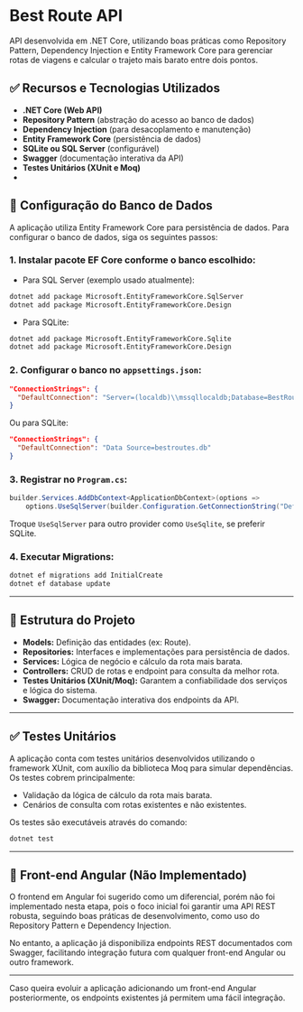 ﻿# Best Route API

API desenvolvida em .NET Core, utilizando boas práticas como Repository Pattern, Dependency Injection e Entity Framework Core para gerenciar rotas de viagens e calcular o trajeto mais barato entre dois pontos.

## ✅ Recursos e Tecnologias Utilizados

- **.NET Core (Web API)**
- **Repository Pattern** (abstração do acesso ao banco de dados)
- **Dependency Injection** (para desacoplamento e manutenção)
- **Entity Framework Core** (persistência de dados)
- **SQLite ou SQL Server** (configurável)
- **Swagger** (documentação interativa da API)
- **Testes Unitários (XUnit e Moq)**
- 
## 📌 Configuração do Banco de Dados

A aplicação utiliza Entity Framework Core para persistência de dados. Para configurar o banco de dados, siga os seguintes passos:

### 1. Instalar pacote EF Core conforme o banco escolhido:

- Para SQL Server (exemplo usado atualmente):
```bash
dotnet add package Microsoft.EntityFrameworkCore.SqlServer
dotnet add package Microsoft.EntityFrameworkCore.Design
```


- Para SQLite:
```bash
dotnet add package Microsoft.EntityFrameworkCore.Sqlite
dotnet add package Microsoft.EntityFrameworkCore.Design
```

### 2. Configurar o banco no `appsettings.json`:

```json
"ConnectionStrings": {
  "DefaultConnection": "Server=(localdb)\\mssqllocaldb;Database=BestRouteDb;Trusted_Connection=True;"
}
```

Ou para SQLite:

```json
"ConnectionStrings": {
  "DefaultConnection": "Data Source=bestroutes.db"
}
```

### 3. Registrar no `Program.cs`:

```csharp
builder.Services.AddDbContext<ApplicationDbContext>(options =>
    options.UseSqlServer(builder.Configuration.GetConnectionString("DefaultConnection")));
```

Troque `UseSqlServer` para outro provider como `UseSqlite`, se preferir SQLite.

### 4. Executar Migrations:
```bash
dotnet ef migrations add InitialCreate
dotnet ef database update
```

---


## 📌 Estrutura do Projeto

- **Models:** Definição das entidades (ex: Route).
- **Repositories:** Interfaces e implementações para persistência de dados.
- **Services:** Lógica de negócio e cálculo da rota mais barata.
- **Controllers:** CRUD de rotas e endpoint para consulta da melhor rota.
- **Testes Unitários (XUnit/Moq):** Garantem a confiabilidade dos serviços e lógica do sistema.
- **Swagger:** Documentação interativa dos endpoints da API.

---

## ✅ Testes Unitários

A aplicação conta com testes unitários desenvolvidos utilizando o framework XUnit, com auxílio da biblioteca Moq para simular dependências. Os testes cobrem principalmente:

- Validação da lógica de cálculo da rota mais barata.
- Cenários de consulta com rotas existentes e não existentes.

Os testes são executáveis através do comando:
```bash
dotnet test
```

---

## 🎯 Front-end Angular (Não Implementado)

O frontend em Angular foi sugerido como um diferencial, porém não foi implementado nesta etapa, pois o foco inicial foi garantir uma API REST robusta, seguindo boas práticas de desenvolvimento, como uso do Repository Pattern e Dependency Injection. 

No entanto, a aplicação já disponibiliza endpoints REST documentados com Swagger, facilitando integração futura com qualquer front-end Angular ou outro framework.

---

Caso queira evoluir a aplicação adicionando um front-end Angular posteriormente, os endpoints existentes já permitem uma fácil integração.
